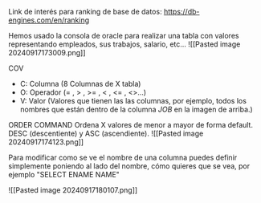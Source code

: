 
Link de interés para ranking de base de datos:
https://db-engines.com/en/ranking


Hemos usado la consola de oracle para realizar una tabla con valores representando empleados, sus trabajos, salario, etc...
![[Pasted image 20240917173009.png]]


COV
- C: Columna (8 Columnas de X tabla)
- O: Operador (= , > , >= , < , <= , <>...)
- V: Valor (Valores que tienen las las columnas, por ejemplo, todos los nombres que están dentro de la columna *JOB* en la imagen de arriba.)


ORDER COMMAND
Ordena X valores de menor a mayor de forma default.
DESC (descentiente) y ASC (ascendiente).
![[Pasted image 20240917174123.png]]

Para modificar como se ve el nombre de una columna puedes definir simplemente poniendo al lado del nombre, cómo quieres que se vea, por ejemplo "SELECT ENAME NAME"

![[Pasted image 20240917180107.png]]


